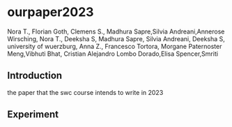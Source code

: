 # ourpaper2023
Nora T., Florian Goth, Clemens S., Madhura Sapre,Silvia Andreani,Annerose Wirsching, Nora T., Deeksha S, Madhura Sapre, Silvia Andreani, Deeksha S, university of wuerzburg, Anna Z., Francesco Tortora, Morgane Paternoster Meng,Vibhuti Bhat, Cristian Alejandro Lombo Dorado,Elisa Spencer,Smriti


## Introduction
the paper that the swc course intends to write in 2023


## Experiment

